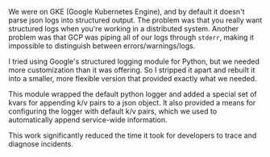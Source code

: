 We were on GKE (Google Kubernetes Engine), and by default it doesn't parse json logs into structured output.
The problem was that you really want structured logs when you're working in a distributed system.
Another problem was that GCP was piping all of our logs through `stderr`,
making it impossible to distinguish between errors/warnings/logs.

I tried using Google's structured logging module for Python,
but we needed more customization than it was offering.
So I stripped it apart and rebuilt it into a smaller,
more flexible version that provided exactly what we needed.

This module wrapped the default python logger and added a special set of kvars for appending k/v pairs to a json object.
It also provided a means for configuring the logger with default k/v pairs,
which we used to automatically append service-wide information.

This work significantly reduced the time it took for developers to trace and diagnose incidents.
